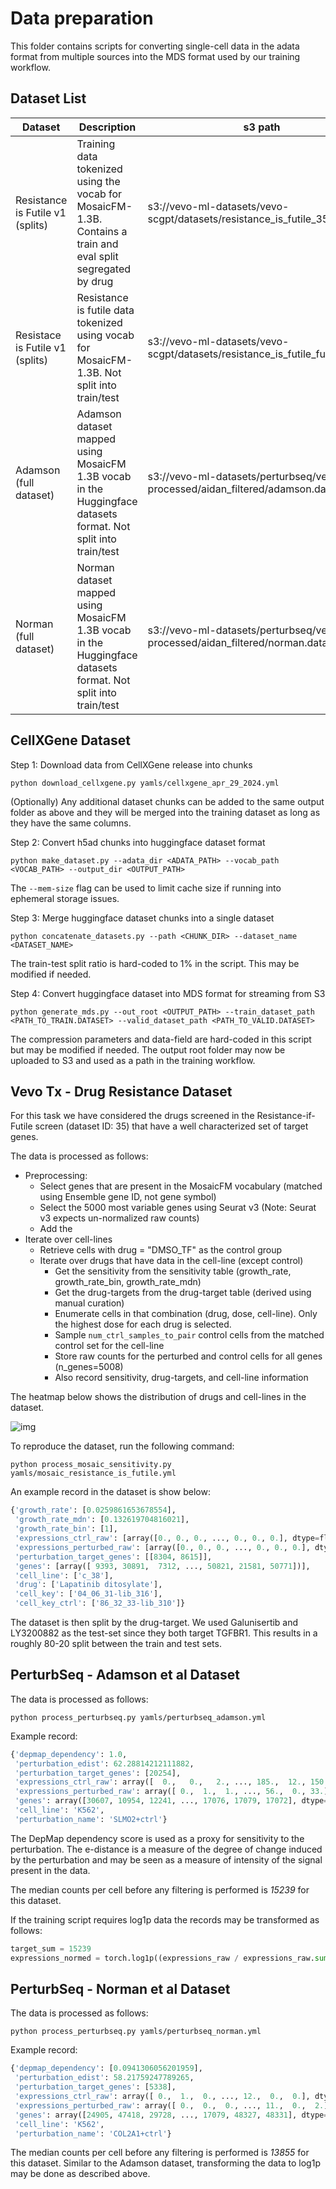 # Data preparation

This folder contains scripts for converting single-cell 
data in the adata format from multiple sources into the MDS format used by our training workflow.

## Dataset List


| Dataset                           | Description                                                                                                    | s3 path |
|-----------------------------------|----------------------------------------------------------------------------------------------------------------|---------|
| Resistance is Futile v1 (splits)  | Training data tokenized using the vocab for MosaicFM-1.3B. Contains a train and eval split segregated by drug  | s3://vevo-ml-datasets/vevo-scgpt/datasets/resistance_is_futile_35_MDS_v1/ |
| Resistace is Futile v1 (splits)   | Resistance is futile data tokenized using vocab for MosaicFM-1.3B. Not split into train/test                   |s3://vevo-ml-datasets/vevo-scgpt/datasets/resistance_is_futile_full.dataset|
| Adamson (full dataset)            | Adamson dataset mapped using MosaicFM 1.3B vocab in the Huggingface datasets format. Not split into train/test | s3://vevo-ml-datasets/perturbseq/vevo-processed/aidan_filtered/adamson.dataset/ |
| Norman  (full dataset)            | Norman dataset mapped using MosaicFM 1.3B vocab in the Huggingface datasets format. Not split into train/test  | s3://vevo-ml-datasets/perturbseq/vevo-processed/aidan_filtered/norman.dataset/ |

## CellXGene Dataset

Step 1: Download data from CellXGene release into chunks
```shell
python download_cellxgene.py yamls/cellxgene_apr_29_2024.yml
```

(Optionally) Any additional dataset chunks can be added to the same output folder as above 
and they will be merged into the training dataset as long as they have the same columns.

Step 2: Convert h5ad chunks into huggingface dataset format
```shell
python make_dataset.py --adata_dir <ADATA_PATH> --vocab_path <VOCAB_PATH> --output_dir <OUTPUT_PATH>
````
The `--mem-size` flag can be used to limit cache size if running into 
ephemeral storage issues.

Step 3: Merge huggingface dataset chunks into a single dataset
```shell
python concatenate_datasets.py --path <CHUNK_DIR> --dataset_name <DATASET_NAME>
```
The train-test split ratio is hard-coded to 1% in the script. This may be modified if needed.

Step 4: Convert huggingface dataset into MDS format for streaming from S3
```shell
python generate_mds.py --out_root <OUTPUT_PATH> --train_dataset_path <PATH_TO_TRAIN.DATASET> --valid_dataset_path <PATH_TO_VALID.DATASET>
```
The compression parameters and data-field are hard-coded in this script but may be modified if needed.
The output root folder may now be uploaded to S3 and used as a path in the training workflow.

## Vevo Tx - Drug Resistance Dataset

For this task we have considered the drugs screened in the Resistance-if-Futile screen (dataset ID: 35) that 
have a well characterized set of target genes.

The data is processed as follows:
- Preprocessing:
  - Select genes that are present in the MosaicFM vocabulary (matched using Ensemble gene ID, not gene symbol)
  - Select the 5000 most variable genes using Seurat v3 (Note: Seurat v3 expects un-normalized raw counts)
  - Add the 
- Iterate over cell-lines
   - Retrieve cells with drug = "DMSO_TF" as the control group
   - Iterate over drugs that have data in the cell-line (except control)
     - Get the sensitivity from the sensitivity table (growth_rate, growth_rate_bin, growth_rate_mdn)
     - Get the drug-targets from the drug-target table (derived using manual curation)
     - Enumerate cells in that combination (drug, dose, cell-line). Only the highest dose for each drug is selected. 
     - Sample `num_ctrl_samples_to_pair` control cells from the matched control set for the cell-line
     - Store raw counts for the perturbed and control cells for all genes (n_genes=5008)
     - Also record sensitivity, drug-targets, and cell-line information



The heatmap below shows the distribution of drugs and cell-lines in the dataset.

![img](assets/drug_cell_line_heatmap.png)

To reproduce the dataset, run the following command:
```shell
python process_mosaic_sensitivity.py yamls/mosaic_resistance_is_futile.yml
```

An example record in the dataset is show below:

```python
{'growth_rate': [0.0259861653678554],
 'growth_rate_mdn': [0.132619704816021],
 'growth_rate_bin': [1],
 'expressions_ctrl_raw': [array([0., 0., 0., ..., 0., 0., 0.], dtype=float32)],
 'expressions_perturbed_raw': [array([0., 0., 0., ..., 0., 0., 0.], dtype=float32)],
 'perturbation_target_genes': [[8304, 8615]],
 'genes': [array([ 9393, 30891,  7312, ..., 50821, 21581, 50771])],
 'cell_line': ['c_38'],
 'drug': ['Lapatinib ditosylate'],
 'cell_key': ['04_06_31-lib_316'],
 'cell_key_ctrl': ['86_32_33-lib_310']}
```

The dataset is then split by the drug-target. We used Galunisertib and LY3200882 as the test-set since they 
both target TGFBR1. This results in a roughly 80-20 split between the train and test sets.

## PerturbSeq - Adamson et al Dataset

The data is processed as follows:

```shell
python process_perturbseq.py yamls/perturbseq_adamson.yml
```

Example record:
```python
{'depmap_dependency': 1.0,
 'perturbation_edist': 62.28814212111882,
 'perturbation_target_genes': [20254],
 'expressions_ctrl_raw': array([  0.,   0.,   2., ..., 185.,  12., 150.], dtype=float32),
 'expressions_perturbed_raw': array([ 0.,  1.,  1., ..., 56.,  0., 33.], dtype=float32),
 'genes': array([30607, 10954, 12241, ..., 17076, 17079, 17072], dtype=int32),
 'cell_line': 'K562',
 'perturbation_name': 'SLMO2+ctrl'}
```

The DepMap dependency score is used as a proxy for sensitivity to the perturbation.
The e-distance is a measure of the degree of change induced by the perturbation and 
may be seen as a measure of intensity of the signal present in the data.

The median counts per cell before any filtering is performed is *15239* for this dataset.

If the training script requires log1p data the records may be transformed as follows:
```python
target_sum = 15239
expressions_normed = torch.log1p((expressions_raw / expressions_raw.sum(axis=1, keepdims=True))*target_sum)
```

## PerturbSeq - Norman et al Dataset

The data is processed as follows:

```shell
python process_perturbseq.py yamls/perturbseq_norman.yml
```

Example record:
```python
{'depmap_dependency': [0.0941306056201959],
 'perturbation_edist': 58.21759247789265,
 'perturbation_target_genes': [5338],
 'expressions_ctrl_raw': array([ 0.,  1.,  0., ..., 12.,  0.,  0.], dtype=float32),
 'expressions_perturbed_raw': array([ 0.,  0.,  0., ..., 11.,  0.,  2.], dtype=float32),
 'genes': array([24905, 47418, 29728, ..., 17079, 48327, 48331], dtype=int32),
 'cell_line': 'K562',
 'perturbation_name': 'COL2A1+ctrl'}
```

The median counts per cell before any filtering is performed is *13855* for this dataset. Similar to the Adamson dataset, 
transforming the data to log1p may be done as described above.








